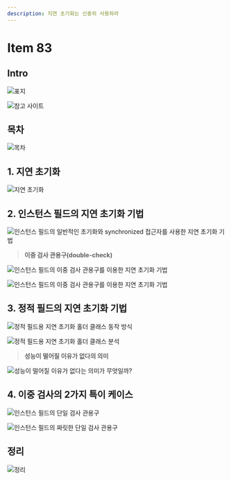 ```yaml
---
description: 지연 초기화는 신중히 사용하라
---
```


# Item 83

## Intro

![표지](./images/item83.001.jpeg)

![참고 사이트](./images/item83.002.jpeg)

## 목차

![목차](./images/item83.003.jpeg)

## 1. 지연 초기화

![지연 초기화](./images/item83.004.jpeg)

## 2. 인스턴스 필드의 지연 초기화 기법

![인스턴스 필드의 일반적인 초기화와 synchronized 접근자를 사용한 지연 초기화 기법](./images/item83.005.jpeg)

> **이중 검사 관용구(double-check)**

![인스턴스 필드의 이중 검사 관용구를 이용한 지연 초기화 기법](./images/item83.006.jpeg)

![인스턴스 필드의 이중 검사 관용구를 이용한 지연 초기화 기법](./images/item83.007.jpeg)

## 3. 정적 필드의 지연 초기화 기법

![정적 필드용 지연 초기화 홀더 클래스 동작 방식](./images/item83.008.jpeg)

![정적 필드용 지연 초기화 홀더 클래스 분석](./images/item83.009.jpeg)

> **성능이 떨어질 이유가 없다의 의미**

![성능이 떨어질 이유가 없다는 의미가 무엇일까?](./images/item83.010.jpeg)

## 4. 이중 검사의 2가지 특이 케이스 

![인스턴스 필드의 단일 검사 관용구](./images/item83.011.jpeg)

![인스턴스 필드의 짜릿한 단일 검사 관용구](./images/item83.012.jpeg)

## 정리

![정리](./images/item83.013.jpeg)
